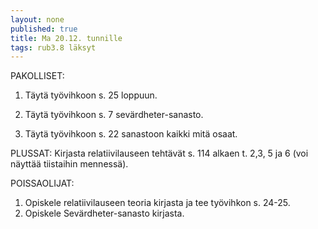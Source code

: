 ```yaml
---
layout: none
published: true
title: Ma 20.12. tunnille
tags: rub3.8 läksyt
---
```

PAKOLLISET:
1. Täytä työvihkoon s. 25 loppuun.

2. Täytä työvihkoon s. 7 sevärdheter-sanasto.

3. Täytä työvihkoon s. 22 sanastoon kaikki mitä osaat.

PLUSSAT:
Kirjasta relatiivilauseen tehtävät s. 114 alkaen t. 2,3, 5 ja 6
(voi näyttää tiistaihin mennessä).

POISSAOLIJAT:
1. Opiskele relatiivilauseen teoria kirjasta ja tee työvihkon s. 24-25.
2. Opiskele Sevärdheter-sanasto kirjasta.


